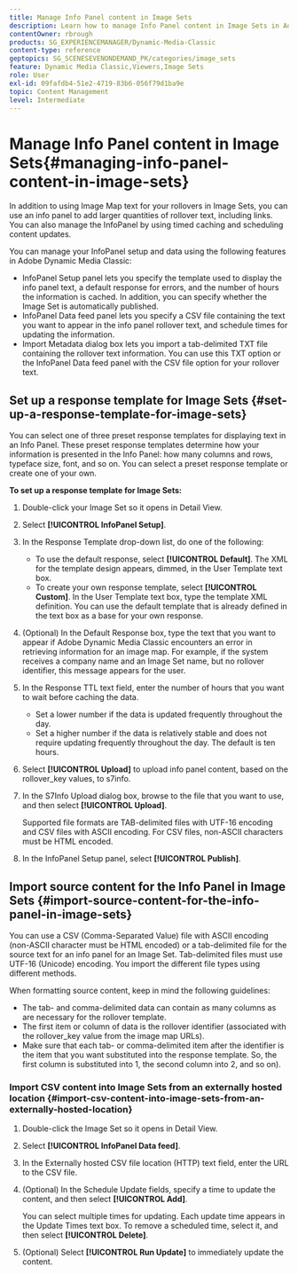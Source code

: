 ```yaml
---
title: Manage Info Panel content in Image Sets
description: Learn how to manage Info Panel content in Image Sets in Adobe Dynamic Media Classic.
contentOwner: rbrough
products: SG_EXPERIENCEMANAGER/Dynamic-Media-Classic
content-type: reference
geptopics: SG_SCENESEVENONDEMAND_PK/categories/image_sets
feature: Dynamic Media Classic,Viewers,Image Sets
role: User
exl-id: 09fafdb4-51e2-4719-83b6-056f79d1ba9e
topic: Content Management
level: Intermediate
---
```

# Manage Info Panel content in Image Sets{#managing-info-panel-content-in-image-sets}

In addition to using Image Map text for your rollovers in Image Sets, you can use an info panel to add larger quantities of rollover text, including links. You can also manage the InfoPanel by using timed caching and scheduling content updates.
  
You can manage your InfoPanel setup and data using the following features in Adobe Dynamic Media Classic:

* InfoPanel Setup panel lets you specify the template used to display the info panel text, a default response for errors, and the number of hours the information is cached. In addition, you can specify whether the Image Set is automatically published.
* InfoPanel Data feed panel lets you specify a CSV file containing the text you want to appear in the info panel rollover text, and schedule times for updating the information.
* Import Metadata dialog box lets you import a tab-delimited TXT file containing the rollover text information. You can use this TXT option or the InfoPanel Data feed panel with the CSV file option for your rollover text.

## Set up a response template for Image Sets {#set-up-a-response-template-for-image-sets}

You can select one of three preset response templates for displaying text in an Info Panel. These preset response templates determine how your information is presented in the Info Panel: how many columns and rows, typeface size, font, and so on. You can select a preset response template or create one of your own.

**To set up a response template for Image Sets:**

1. Double-click your Image Set so it opens in Detail View.
1. Select **[!UICONTROL InfoPanel Setup]**.
1. In the Response Template drop-down list, do one of the following:

    * To use the default response, select **[!UICONTROL Default]**. The XML for the template design appears, dimmed, in the User Template text box.
    * To create your own response template, select **[!UICONTROL Custom]**. In the User Template text box, type the template XML definition. You can use the default template that is already defined in the text box as a base for your own response.

1. (Optional) In the Default Response box, type the text that you want to appear if Adobe Dynamic Media Classic encounters an error in retrieving information for an image map. For example, if the system receives a company name and an Image Set name, but no rollover identifier, this message appears for the user.
1. In the Response TTL text field, enter the number of hours that you want to wait before caching the data.

    * Set a lower number if the data is updated frequently throughout the day.
    * Set a higher number if the data is relatively stable and does not require updating frequently throughout the day. The default is ten hours.

1. Select **[!UICONTROL Upload]** to upload info panel content, based on the rollover_key values, to s7info.
1. In the S7Info Upload dialog box, browse to the file that you want to use, and then select **[!UICONTROL Upload]**.

   Supported file formats are TAB-delimited files with UTF-16 encoding and CSV files with ASCII encoding. For CSV files, non-ASCII characters must be HTML encoded.

1. In the InfoPanel Setup panel, select **[!UICONTROL Publish]**.

## Import source content for the Info Panel in Image Sets {#import-source-content-for-the-info-panel-in-image-sets}

You can use a CSV (Comma-Separated Value) file with ASCII encoding (non-ASCII character must be HTML encoded) or a tab-delimited file for the source text for an info panel for an Image Set. Tab-delimited files must use UTF-16 (Unicode) encoding. You import the different file types using different methods.

When formatting source content, keep in mind the following guidelines:

* The tab- and comma-delimited data can contain as many columns as are necessary for the rollover template.
* The first item or column of data is the rollover identifier (associated with the rollover_key value from the image map URLs).
* Make sure that each tab- or comma-delimited item after the identifier is the item that you want substituted into the response template. So, the first column is substituted into $1$, the second column into $2$, and so on).

### Import CSV content into Image Sets from an externally hosted location {#import-csv-content-into-image-sets-from-an-externally-hosted-location}

1. Double-click the Image Set so it opens in Detail View.
1. Select **[!UICONTROL InfoPanel Data feed]**.
1. In the Externally hosted CSV file location (HTTP) text field, enter the URL to the CSV file.
1. (Optional) In the Schedule Update fields, specify a time to update the content, and then select **[!UICONTROL Add]**.

   You can select multiple times for updating. Each update time appears in the Update Times text box. To remove a scheduled time, select it, and then select **[!UICONTROL Delete]**.

1. (Optional) Select **[!UICONTROL Run Update]** to immediately update the content.
